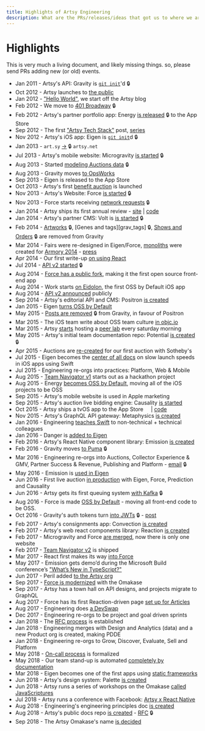 ```yaml
---
title: Highlights of Artsy Engineering
description: What are the PRs/releases/ideas that got us to where we are?
---
```


# Highlights

This is very much a living document, and likely missing things. so, please send PRs adding new (or old) events.

- Jan 2011 - Artsy's API: Gravity is [`git init`][grav_init]'d 🔒
- Oct 2012 - Artsy launches to [the public][nyt]
- Jan 2012 - ["Hello World"][blog], we start off the Artsy blog
- Feb 2012 - We move to [401 Broadway][401] 🔒
- Feb 2012 - Artsy's partner portfolio app: Energy [is released][energy_1] 🔒 to the App Store
- Sep 2012 - The first ["Artsy Tech Stack"][ts1] post, [series][tech-series]
- Nov 2012 - Artsy's iOS app: Eigen is [`git init`][eigen_init]d 🔒
- Jan 2013 - `art.sy` [->][art_sy] 🔒 `artsy.net`
- Jul 2013 - Artsy's mobile website: Microgravity [is started][micro-start] 🔒
- Aug 2013 - Started [modeling Auctions data][auctions-model] 🔒
- Aug 2013 - Gravity moves [to OpsWorks][opsworks]
- Sep 2013 - Eigen is released to the App Store
- Oct 2013 - Artsy's first [benefit auction][auction_benefit] is launched
- Nov 2013 - Artsy's Website: Force [is started][force-start] 🔒
- Nov 2013 - Force starts receiving [network requests][force-network] 🔒
- Jan 2014 - Artsy ships its first annual review - [site][2013_site] | [code][2013_code]
- Jan 2014 - Artsy's partner CMS: Volt is [is started][volt-start] 🔒
- Feb 2014 - [Artworks][grav_artworks] 🔒, [Genes and tags][grav_tags] 🔒, [Shows and Orders][grav_shows] 🔒 are
  removed from Gravity
- Mar 2014 - Fairs were re-designed in Eigen/Force, [monoliths][monoliths] were created for [Armory 2014][arm] -
  [press][arm-pr]
- Apr 2014 - Our first write-up [on using React][helix-react]
- Jul 2014 - [API v2 started][v2] 🔒
- Aug 2014 - [Force has a public fork][force_pub], making it the first open source front-end app
- Aug 2014 - Work starts [on Eidolon][eidolon], the first OSS by Default iOS app
- Aug 2014 - [API v2 announced][v2_announce] publicly
- Sep 2014 - Artsy's editorial API and CMS: Positron [is created][positron]
- Jan 2015 - Eigen [turns OSS by Default][oss_eigen]
- May 2015 - [Posts are removed][remove_posts] 🔒 from Gravity, in favour of Positron
- Mar 2015 - The iOS team write about OSS team culture [in objc.io][objcio]
- Mar 2015 - Artsy [starts][peerlab-start] hosting a [peer lab][peer] every saturday morning
- May 2015 - Artsy's initial team documentation repo: Potential [is created][pot_init] 🔒
- Apr 2015 - Auctions are [re-created][auctions-2] for our first auction with Sotheby's
- Jul 2015 - Eigen becomes the [center of all docs][eigen_dym] on slow launch speeds in iOS apps using Swift
- Jul 2015 - Engineering re-orgs into practices: Platform, Web & Mobile
- Aug 2015 - [Team Navigator v1][team_1] starts out as a hackathon project
- Aug 2015 - Energy [becomes OSS by Default][energy_oss], moving all of the iOS projects to be OSS
- Sep 2015 - Artsy's mobile website is used in Apple marketing
  <a href=" https://twitter.com/dblockdotorg/status/641697132639072257"><img src="https://user-images.githubusercontent.com/49038/39097791-55938788-4659-11e8-8f73-53c3480bfb15.png" height=12></a>
- Sep 2015 - Artsy's auction live bidding engine: Causality [is started][caus_init]
- Oct 2015 - Artsy ships a tvOS app to the App Store
  <a href=" https://twitter.com/dblockdotorg/status/657267075979812865"><img src="https://user-images.githubusercontent.com/49038/39097791-55938788-4659-11e8-8f73-53c3480bfb15.png" height=12></a>
  | [code][emerge]
- Nov 2015 - Artsy's GraphQL API gateway: Metaphysics [is created][mp]
- Jan 2016 - Engineering [teaches Swift][teach-swift] to non-technical + technical colleagues
- Jan 2016 - Danger is [added to Eigen][danger]
- Feb 2016 - Artsy's React Native component library: Emission [is created][emission_init]
- Feb 2016 - Gravity moves [to Puma][puma] 🔒
- Mar 2016 - Engineering re-orgs into Auctions, Collector Experience & GMV, Partner Success & Revenue, Publishing
  and Platform - [email][reorg2] 🔒
- May 2016 - Emission is [used in Eigen][emission]
- Jun 2016 - First live auction [in production][auction-pr] with Eigen, Force, Prediction and Causality
  <a href=" https://twitter.com/dblockdotorg/status/747786883913101316"><img src="https://user-images.githubusercontent.com/49038/39097791-55938788-4659-11e8-8f73-53c3480bfb15.png" height=12></a>
- Jun 2016 - Artsy gets its first queuing system [with Kafka][kafka] 🔒
- Aug 2016 - Force is made [OSS by Default][force-oss] - moving all front-end code to be OSS.
- Oct 2016 - Gravity's auth tokens turn [into JWTs][jwts] 🔒 - [post][jwt-blog]
- Feb 2017 - Artsy's consignments app: Convection [is created][conv]
- Feb 2017 - Artsy's web react components library: Reaction [is created][reaction_init]
- Feb 2017 - Microgravity and Force [are merged][micro-end], now there is only one website
- Feb 2017 - [Team Navigator v2][team_2] is shipped
- Mar 2017 - React first makes its way [into Force][react-force]
- May 2017 - Emission gets demo’d during the Microsoft Build conference’s ["What’s New in TypeScript?"][new-in-ts]
- Jun 2017 - Peril added [to the Artsy org][peril]
- Sep 2017 - [Force is modernized][mod_force] with the Omakase
- Sep 2017 - Artsy has a town hall on API designs, and projects migrate to GraphQL
- Aug 2017 - Force has its first Reaction-driven page [set up for Articles][articles]
- Aug 2017 - Engineering does [a DevSwap][devswap]
- Dec 2017 - Engineering re-orgs to be project and goal driven sprints
- Jan 2018 - The [RFC process][rfc] is established
- Jan 2018 - Engineering merges with Design and Analytics (data) and a new Product org is created, making PDDE
- Jan 2018 - Engineering re-orgs to Grow, Discover, Evaluate, Sell and Platform
- May 2018 - [On-call process][on-call] is formalized
- May 2018 - Our team stand-up is automated [completely by documentation][standup]
- Mar 2018 - Eigen becomes one of the first apps using [static frameworks][stat_frm]
- Jun 2018 - Artsy's design system: Palette [is created][pal]
- Jun 2018 - Artsy runs a series of workshops on the Omakase [called JavaScriptures][jss]
- Jul 2018 - Artsy runs a conference with Facebook: [Artsy x React Native][axrn]
- Aug 2018 - Engineering's engineering principles doc [is created][principles]
- Aug 2018 - Artsy's public docs repo [is created][readme_init] - [RFC][docs_rfc] 🔒
- Sep 2018 - The Artsy Omakase's name [is decided][oma_rfc]

<!-- prettier-ignore-start -->
[helix-react]: http://artsy.github.io/blog/2015/04/08/creating-a-dynamic-single-page-app-for-our-genome-team-using-react/
[new-in-ts]: https://blogs.msdn.microsoft.com/typescript/2017/05/19/new-typescript-quick-starts-and-updates-from-build-2017/
[reorg2]: https://groups.google.com/a/artsymail.com/forum/#!msg/team/hwLvMwuBmJo/8xGcssucBwAJ;context-place=msg/team/tHZ_lfJQH9Y/cQQKlwIcCwAJ
<!-- prettier-ignore-end -->

[blog]: http://artsy.github.io/blog/2012/01/05/hello-world/
[grav_init]: https://github.com/artsy/gravity/commit/b289057506942a77d89ee1b619221e60cd17aaae
[401]: https://github.com/artsy/gravity/pull/1729
[auctions-model]: https://github.com/artsy/gravity/pull/6231
[force-network]: https://github.com/artsy/gravity/pull/6886
[v2]: https://github.com/artsy/gravity/pull/7862
[ts1]: http://artsy.github.io/blog/2012/10/10/artsy-technology-stack/
[force_pub]: http://artsy.github.io/blog/2014/09/05/we-open-sourced-our-isomorphic-javascript-website/
[v2_announce]: http://artsy.github.io/blog/2014/09/12/designing-the-public-artsy-api/
[eidolon]: http://artsy.github.io/blog/2014/11/13/eidolon-retrospective/
[eigen_init]: https://github.com/artsy/eigen-private/commit/288a90
[energy_1]: https://github.com/artsy/energy-private/releases/tag/v1.0
[force-start]: https://github.com/artsy/force-private/pull/1
[pot_init]: https://github.com/artsy/potential/pull/1
[readme_init]: https://github.com/artsy/readme/pull/1
[conv]: https://github.com/artsy/convection/pull/1
[reaction_init]: https://github.com/artsy/reaction/commit/a2a0af
[2013_site]: http://2013.artsy.net
[2013_code]: https://github.com/artsy/artsy-2013
[emission_init]: https://github.com/artsy/eigen/pull/1532
[emission]: https://github.com/artsy/eigen/pull/1532
[emerge]: https://github.com/artsy/emergence#readme
[volt-start]: https://github.com/artsy/volt/pull/1
[micro-start]: https://github.com/artsy/microgravity-private/pull/1
[micro-end]: https://github.com/artsy/force/pull/890
[peril]: https://github.com/artsy/reaction/pull/184
[danger]: https://github.com/artsy/eigen/pull/1013
[art_sy]: https://github.com/artsy/gravity/pull/4222
[jwts]: https://github.com/artsy/gravity/pull/10495
[puma]: https://github.com/artsy/gravity/pull/9751
[team_1]: https://github.com/artsy/team-navigator/tree/dev
[team_2]: https://github.com/artsy/team-navigator/
[principles]: https://github.com/artsy/README/blob/master/culture/engineering-principles.md
[mod_force]: https://github.com/artsy/README/blob/master/culture/engineering-principles.md
[axrn]: http://artsy.net/x-react-native
[eigen_dym]: https://github.com/artsy/eigen/issues/586
[stat_frm]: https://github.com/artsy/eigen/pull/2561
[kafka]: https://github.com/artsy/gravity/pull/10020
[docs_rfc]: https://github.com/artsy/potential/issues/166
[pal]: https://github.com/artsy/palette/pull/1/files
[rfc]: https://github.com/artsy/guides/pull/4
[oma_rfc]: https://github.com/artsy/README/issues/10
[oss_eigen]: http://artsy.github.io/blog/2015/04/28/how-we-open-sourced-eigen/
[jss]: http://artsy.github.io/series/javascriptures/
[on-call]: http://artsy.github.io/blog/2018/05/25/support-process/
[arm]: https://www.artsy.net/the-armory-show-2014
[mp]: https://github.com/artsy/metaphysics/commit/50b23f
[positron]: https://github.com/artsy/positron/commit/d17256
[monoliths]: https://github.com/artsy/europa
[react-force]: https://github.com/artsy/force/pull/1084
[articles]: https://github.com/artsy/force/pull/1713
[opsworks]: http://artsy.github.io/blog/2013/08/27/introduction-to-aws-opsworks/
[devswap]: http://artsy.github.io/blog/2017/09/11/DevSwap/
[force-oss]: http://artsy.github.io/blog/2016/09/06/Milestone-on-OSS-by-Default/
[nyt]: https://www.nytimes.com/2012/10/09/arts/design/artsy-is-mapping-the-world-of-art-on-the-web.html
[energy_oss]: http://artsy.github.io/blog/2015/08/06/open-sourcing-energy/
[caus_init]: https://github.com/artsy/causality/commit/0b9f95f
[objcio]: https://www.objc.io/issues/22-scale/
[teach-swift]: http://artsy.github.io/blog/2016/01/26/swift-at-artsy/
[jwt-blog]: http://artsy.github.io/blog/2016/10/26/jwt-artsy-journey/
[standup]: http://artsy.github.io/blog/2018/05/07/fully-automated-standups/
[peerlab-start]: https://www.meetup.com/CocoaPods-NYC/events/nrjxflytfbkb/
[peer]: https://www.meetup.com/CocoaPods-NYC/
[tech-series]: http://artsy.github.io/series/artsy-tech-stack/
[arm-pr]: http://files.artsy.net/the-armory-show-2014/press-release
[auction_benefit]: https://www.artsy.net/auction/ici-benefit-auction-2013
[auctions-2]: https://github.com/artsy/force-private/pull/2421
[remove_posts]: https://github.com/artsy/gravity/pull/8885
[grav_artworks]: https://github.com/artsy/gravity/pull/7302
[grav_genes]: https://github.com/artsy/gravity/pull/7301
[grav_shows]: https://github.com/artsy/gravity/pull/7148
[auction-pr]: http://files.artsy.net/documents/live-auction-integration.pdf
